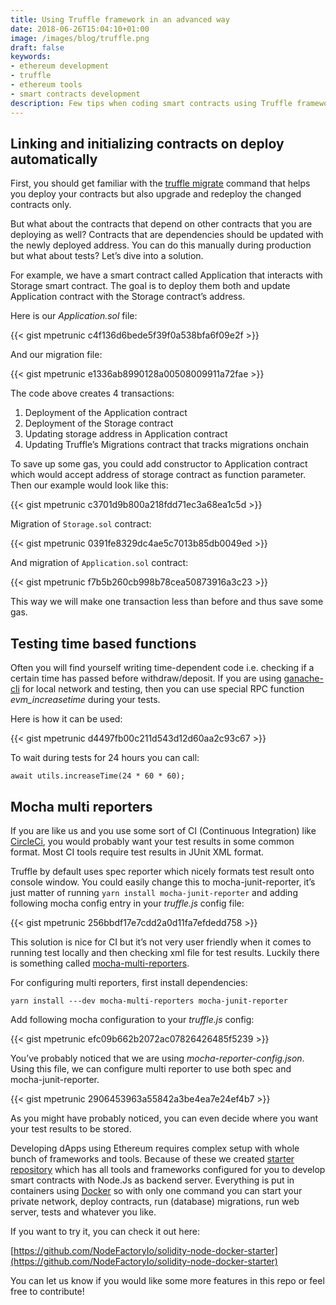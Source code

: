 ```yaml
---
title: Using Truffle framework in an advanced way
date: 2018-06-26T15:04:10+01:00
image: /images/blog/truffle.png
draft: false
keywords:
- ethereum development
- truffle
- ethereum tools
- smart contracts development
description: Few tips when coding smart contracts using Truffle framework.
---
```


## Linking and initializing contracts on deploy automatically

First, you should get familiar with the [truffle migrate](https://www.trufflesuite.com/docs/truffle/getting-started/running-migrations) command that helps you deploy your contracts but also upgrade and redeploy the changed contracts only.

But what about the contracts that depend on other contracts that you are deploying as well? Contracts that are dependencies should be updated with the newly deployed address. You can do this manually during production but what about tests? Let’s dive into a solution.

For example, we have a smart contract called Application that interacts with Storage smart contract. The goal is to deploy them both and update Application contract with the Storage contract’s address.

Here is our <em>Application.sol</em> file:

{{< gist mpetrunic c4f136d6bede5f39f0a538bfa6f09e2f >}}

And our migration file:

{{< gist mpetrunic e1336ab8990128a00508009911a72fae >}}

The code above creates 4 transactions:

1. Deployment of the Application contract
2. Deployment of the Storage contract
3. Updating storage address in Application contract
4. Updating Truffle’s Migrations contract that tracks migrations onchain

To save up some gas, you could add constructor to Application contract which would accept address of storage contract as function parameter. Then our example would look like this:

{{< gist mpetrunic c3701d9b800a218fdd71ec3a68ea1c5d >}}

Migration of `Storage.sol` contract:

{{< gist mpetrunic 0391fe8329dc4ae5c7013b85db0049ed >}}

And migration of `Application.sol` contract:

{{< gist mpetrunic f7b5b260cb998b78cea50873916a3c23 >}}

This way we will make one transaction less than before and thus save some gas.


## Testing time based functions

Often you will find yourself writing time-dependent code i.e. checking if a certain time has passed before withdraw/deposit. If you are using [ganache-cli](https://github.com/trufflesuite/ganache-cli) for local network and testing, then you can use special RPC function <em>evm_increasetime</em> during your tests.

Here is how it can be used:

{{< gist mpetrunic d4497fb00c211d543d12d60aa2c93c67 >}}

To wait during tests for 24 hours you can call:

`await utils.increaseTime(24 * 60 * 60);`

## Mocha multi reporters

If you are like us and you use some sort of CI (Continuous Integration) like [CircleCi](https://circleci.com/), you would probably want your test results in some common format. Most CI tools require test results in JUnit XML format.

Truffle by default uses spec reporter which nicely formats test result onto console window. You could easily change this to mocha-junit-reporter, it’s just matter of running `yarn install mocha-junit-reporter` and adding following mocha config entry in your <em>truffle.js</em> config file:

{{< gist mpetrunic 256bbdf17e7cdd2a0d11fa7efdedd758 >}}

This solution is nice for CI but it’s not very user friendly when it comes to running test locally and then checking xml file for test results. Luckily there is something called [mocha-multi-reporters](https://github.com/stanleyhlng/mocha-multi-reporters).

For configuring multi reporters, first install dependencies:

`yarn install ---dev mocha-multi-reporters mocha-junit-reporter`

Add following mocha configuration to your <em>truffle.js</em> config:

{{< gist mpetrunic efc09b662b2072ac07826426485f5239 >}}

You’ve probably noticed that we are using <em>mocha-reporter-config.json</em>. Using this file, we can configure multi reporter to use both spec and mocha-junit-reporter.

{{< gist mpetrunic 2906453963a55842a3be4ea7e24ef4b7 >}}

As you might have probably noticed, you can even decide where you want your test results to be stored.


Developing dApps using Ethereum requires complex setup with whole bunch of frameworks and tools. Because of these we created [starter repository](https://github.com/NodeFactoryIo/solidity-node-docker-starter) which has all tools and frameworks configured for you to develop smart contracts with Node.Js as backend server. Everything is put in containers using [Docker](https://www.docker.com/) so with only one command you can start your private network, deploy contracts, run (database) migrations, run web server, tests and whatever you like.

If you want to try it, you can check it out here:

[https://github.com/NodeFactoryIo/solidity-node-docker-starter](https://github.com/NodeFactoryIo/solidity-node-docker-starter)

You can let us know if you would like some more features in this repo or feel free to contribute!








